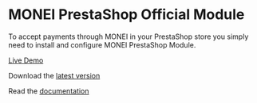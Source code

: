 # MONEI PrestaShop Official Module

To accept payments through MONEI in your PrestaShop store you simply need to install and configure MONEI PrestaShop Module.

[Live Demo](https://prestashop-demo.monei.com/)

Download the [latest version](https://github.com/MONEI/MONEI-PrestaShop/releases/latest/download/monei.zip)

Read the [documentation](https://docs.monei.com/docs/e-commerce/prestashop/)
